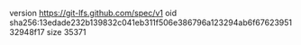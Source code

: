 version https://git-lfs.github.com/spec/v1
oid sha256:13edade232b139832c041eb311f506e386796a123294ab6f6762395132948f17
size 35371
